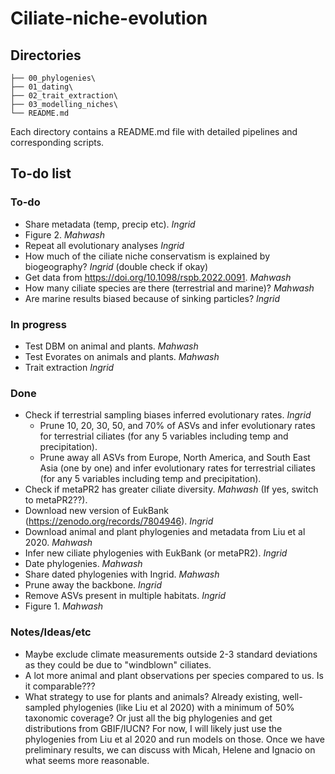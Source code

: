 # Ciliate-niche-evolution

## Directories

```
├── 00_phylogenies\
├── 01_dating\
├── 02_trait_extraction\
├── 03_modelling_niches\
└── README.md
```

Each directory contains a README.md file with detailed pipelines and corresponding scripts. 

<put link to google doc>

## To-do list

### To-do
- Share metadata (temp, precip etc). *Ingrid*
- Figure 2. *Mahwash*
- Repeat all evolutionary analyses *Ingrid*
- How much of the ciliate niche conservatism is explained by biogeography? *Ingrid* (double check if okay)
- Get data from https://doi.org/10.1098/rspb.2022.0091. *Mahwash*
- How many ciliate species are there (terrestrial and marine)? *Mahwash*
- Are marine results biased because of sinking particles? *Ingrid*

### In progress  
- Test DBM on animal and plants. *Mahwash*
- Test Evorates on animals and plants. *Mahwash*
- Trait extraction *Ingrid*

### Done
- Check if terrestrial sampling biases inferred evolutionary rates. *Ingrid*
  - Prune 10, 20, 30, 50, and 70% of ASVs and infer evolutionary rates for terrestrial ciliates (for any 5 variables including temp and precipitation).  
  - Prune away all ASVs from Europe, North America, and South East Asia (one by one) and infer evolutionary rates for terrestrial ciliates (for any 5 variables including temp and precipitation). 
- Check if metaPR2 has greater ciliate diversity. *Mahwash* (If yes, switch to metaPR2??).
- Download new version of EukBank (https://zenodo.org/records/7804946). *Ingrid*  
- Download animal and plant phylogenies and metadata from Liu et al 2020. *Mahwash*
- Infer new ciliate phylogenies with EukBank (or metaPR2). *Ingrid*
- Date phylogenies. *Mahwash*
- Share dated phylogenies with Ingrid. *Mahwash*
- Prune away the backbone. *Ingrid*
- Remove ASVs present in multiple habitats. *Ingrid*
- Figure 1. *Mahwash*

### Notes/Ideas/etc  
- Maybe exclude climate measurements outside 2-3 standard deviations as they could be due to "windblown" ciliates.
- A lot more animal and plant observations per species compared to us. Is it comparable???
- What strategy to use for plants and animals? Already existing, well-sampled phylogenies (like Liu et al 2020) with a minimum of 50% taxonomic coverage? Or just all the big phylogenies and get distributions from GBIF/IUCN? For now, I will likely just use the phylogenies from Liu et al 2020 and run models on those. Once we have preliminary results, we can discuss with Micah, Helene and Ignacio on what seems more reasonable. 
